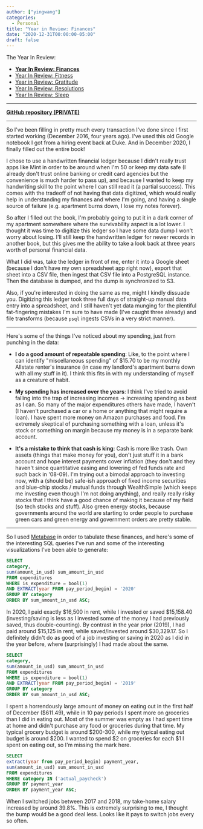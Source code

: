 ```yaml
---
author: ["yingwang"]
categories:
  - Personal
title: "Year in Review: Finances"
date: "2020-12-31T00:00:00-05:00"
draft: false
---
```


The Year In Review:

-   [**Year In Review: Finances**](/posts/2020/12/31/old_years_resolutions_finances)
-   [Year In Review: Fitness](/posts/2020/12/31/old_years_resolutions_fitness)
-   [Year in Review:
    Gratitude](/posts/2020/12/31/old_years_resolutions_gratitude)
-   [Year In Review:
    Resolutions](/posts/2020/12/31/old_years_resolutions_review)
-   [Year In Review:
    Sleep](/posts/2020/12/31/old_years_resolutions_sleep_schedule)

__________

[**GitHub repository
(PRIVATE)**](https://github.com/yingw787/financial-ledger.yingw787.com)

__________

So I've been filling in pretty much every transaction I've done since I first
started working (December 2016, four years ago). I've used this old Google
notebook I got from a hiring event back at Duke. And in December 2020, I finally
filled out the entire book!

I chose to use a handwritten financial ledger because I didn't really trust apps
like Mint in order to be around when I'm 50 or keep my data safe (I already
don't trust online banking or credit card agencies but the convenience is much
harder to pass up), and because I wanted to keep my handwriting skill to the
point where I can still read it (a partial success). This comes with the
tradeoff of not having that data digitized, which would really help in
understanding my finances and where I'm going, and having a single source of
failure (e.g. apartment burns down, I lose my notes forever).

So after I filled out the book, I'm probably going to put it in a dark corner of
my apartment somewhere where the survivability aspect is a lot lower. I thought
it was time to digitize this ledger so I have some data dump I won't worry about
losing. I'll still keep the handwritten ledger for newer records in another
book, but this gives me the ability to take a look back at three years worth of
personal financial data.

What I did was, take the ledger in front of me, enter it into a Google sheet
(because I don't have my own spreadsheet app right now), export that sheet into
a CSV file, then ingest that CSV file into a PostgreSQL instance. Then the
database is dumped, and the dump is synchronized to S3.

Also, if you're interested in doing the same as me, might I kindly dissuade you.
Digitizing this ledger took three full days of straight-up manual data entry
into a spreadsheet, and I still haven't yet data munging for the plentiful
fat-fingering mistakes I'm sure to have made (I've caught three already) and
file transforms (because `psql` ingests CSVs in a very strict manner).

__________

Here's some of the things I've noticed about my spending, just from punching in
the data:

-   **I do a good amount of repeatable spending**: Like, to the point where I
    can identify "miscellaneous spending" of $15.70 to be my monthly Allstate
    renter's insurance (in case my landlord's apartment burns down with all my
    stuff in it). I think this fits in with my understanding of myself as a
    creature of habit.

-   **My spending has increased over the years**: I think I've tried to avoid
    falling into the trap of increasing incomes -> increasing spending as best
    as I can. So many of the major expenditures others have made, I haven't (I
    haven't purchased a car or a home or anything that might require a loan). I
    have spent more money on Amazon purchases and food. I'm extremely skeptical
    of purchasing something with a loan, unless it's stock or something on
    margin because my money is in a separate bank account.

-   **It's a mistake to think that cash is king**: Cash is more like trash. Own
    assets (things that make money for you), don't just stuff it in a bank
    account and hope interest payments cover inflation (they don't and they
    haven't since quantitative easing and lowering of fed funds rate and such
    back in '08-09). I'm trying out a bimodal approach to investing now, with a
    (should be) safe-ish approach of fixed income securities and blue-chip
    stocks / mutual funds through WealthSimple (which keeps me investing even
    though I'm not doing anything), and really really risky stocks that I think
    have a good chance of making it because of my field (so tech stocks and
    stuff). Also green energy stocks, because governments around the world are
    starting to order people to purchase green cars and green energy and
    government orders are pretty stable.

__________

So I used [Metabase](https://www.metabase.com/) in order to tabulate these
finances, and here's some of the interesting SQL queries I've run and some of
the interesting visualizations I've been able to generate:

```sql
SELECT
category,
sum(amount_in_usd) sum_amount_in_usd
FROM expenditures
WHERE is_expenditure = bool(1)
AND EXTRACT(year FROM pay_period_begin) = '2020'
GROUP BY category
ORDER BY sum_amount_in_usd ASC;
```

In 2020, I paid exactly $16,500 in rent, while I invested or saved $15,158.40
(investing/saving is less as I invested some of the money I had previously
saved, thus double-counting). By contrast in the year prior (2019), I had paid
around $15,125 in rent, while saved/invested around $30,329.17. So I definitely
didn't do as good of a job investing or saving in 2020 as I did in the year
before, where (surprisingly) I had made about the same.

```sql
SELECT
category,
sum(amount_in_usd) sum_amount_in_usd
FROM expenditures
WHERE is_expenditure = bool(1)
AND EXTRACT(year FROM pay_period_begin) = '2019'
GROUP BY category
ORDER BY sum_amount_in_usd ASC;
```

I spent a horrendously large amount of money on eating out in the first half of
December ($611.49), while in 10 pay periods I spent more on groceries than I did
in eating out. Most of the summer was empty as I had spent time at home and
didn't purchase any food or groceries during that time. My typical grocery
budget is around $200-300, while my typical eating out budget is around $200. I
wanted to spend $2 on groceries for each $1 I spent on eating out, so I'm
missing the mark here.

```sql
SELECT
extract(year from pay_period_begin) payment_year,
sum(amount_in_usd) sum_amount_in_usd
FROM expenditures
WHERE category IN ('actual_paycheck')
GROUP BY payment_year
ORDER BY payment_year ASC;
```

When I switched jobs between 2017 and 2018, my take-home salary increased by
around 39.8%. This is extremely surprising to me, I thought the bump would be a
good deal less. Looks like it pays to switch jobs every so often.
